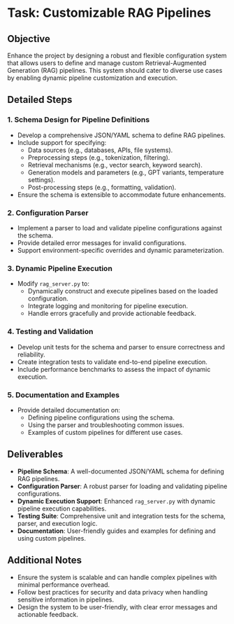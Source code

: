 # Task: Customizable RAG Pipelines

## Objective
Enhance the project by designing a robust and flexible configuration system that allows users to define and manage custom Retrieval-Augmented Generation (RAG) pipelines. This system should cater to diverse use cases by enabling dynamic pipeline customization and execution.

## Detailed Steps

### 1. Schema Design for Pipeline Definitions
- Develop a comprehensive JSON/YAML schema to define RAG pipelines.
- Include support for specifying:
  - Data sources (e.g., databases, APIs, file systems).
  - Preprocessing steps (e.g., tokenization, filtering).
  - Retrieval mechanisms (e.g., vector search, keyword search).
  - Generation models and parameters (e.g., GPT variants, temperature settings).
  - Post-processing steps (e.g., formatting, validation).
- Ensure the schema is extensible to accommodate future enhancements.

### 2. Configuration Parser
- Implement a parser to load and validate pipeline configurations against the schema.
- Provide detailed error messages for invalid configurations.
- Support environment-specific overrides and dynamic parameterization.

### 3. Dynamic Pipeline Execution
- Modify `rag_server.py` to:
  - Dynamically construct and execute pipelines based on the loaded configuration.
  - Integrate logging and monitoring for pipeline execution.
  - Handle errors gracefully and provide actionable feedback.

### 4. Testing and Validation
- Develop unit tests for the schema and parser to ensure correctness and reliability.
- Create integration tests to validate end-to-end pipeline execution.
- Include performance benchmarks to assess the impact of dynamic execution.

### 5. Documentation and Examples
- Provide detailed documentation on:
  - Defining pipeline configurations using the schema.
  - Using the parser and troubleshooting common issues.
  - Examples of custom pipelines for different use cases.

## Deliverables
- **Pipeline Schema**: A well-documented JSON/YAML schema for defining RAG pipelines.
- **Configuration Parser**: A robust parser for loading and validating pipeline configurations.
- **Dynamic Execution Support**: Enhanced `rag_server.py` with dynamic pipeline execution capabilities.
- **Testing Suite**: Comprehensive unit and integration tests for the schema, parser, and execution logic.
- **Documentation**: User-friendly guides and examples for defining and using custom pipelines.

## Additional Notes
- Ensure the system is scalable and can handle complex pipelines with minimal performance overhead.
- Follow best practices for security and data privacy when handling sensitive information in pipelines.
- Design the system to be user-friendly, with clear error messages and actionable feedback.
